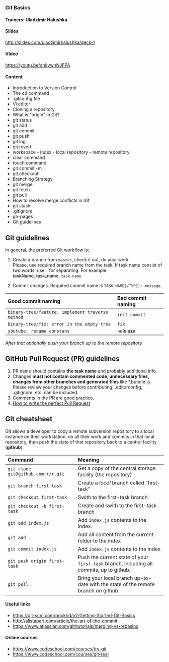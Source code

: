 ### Git Basics

#### Trainers: Uladzimir Halushka

#### Slides 

http://slides.com/uladzimirhalushka/deck-1

#### Video

https://youtu.be/ankvwnNJFPA

#### Content
- Introduction to Version Control
- The cd command
- .gitconfig file
- Vi editor
- Cloning a repository
- What is "origin" in Git?
- git status
- git add
- git commit
- git push
- git log
- git revert
- workspace - index - local repository - remote repository
- clear command 
- touch command
- git commit -m
- git checkout 
- Branching Strategy
- git merge 
- git fetch
- git pull
- How to resolve merge conflicts in Git
- git stash
- .gitignore
- gh-pages
- Git guidelines

## Git guidelines
In general, the preferred Git workflow is:

1. Create a branch from `master`, check it out, do your work.  
Please, use required branch name from the task. If task name consist of two words, use `-` for separating. For example:  
~~taskName~~, ~~task_name~~, `task-name`

2. Commit changes. Required commit name is `TASK_NAME[/TYPE]: message`.  

| Good commit naming  |Bad commit naming|  
|:--------------------|:----------------|
|`binary-tree/feature: implement traverse method`|  `init commit`   |
|`binary-tree/fix: error in the empty tree`|`fix`|
|`youtube: rename constans`|`чейнджи`|

_After that optionally push your branch up to the remote repository_



## GitHub Pull Request (PR) guidelines

1. PR name should contains **the task name** and probably additional info.
2. Changes **must not contain commented code, unnecessary files, changes from other branches and generated files** like *.bundle.js. Please review your changes before contributing. .editorconfig, .gitignore, etc. can be included.
3. Comments in the PR are good practice.
4. [How to write the perfect Pull Request](https://github.com/blog/1943-how-to-write-the-perfect-pull-request)



## Git cheatsheet  
Git allows a developer to copy a remote subversion repository to a local instance on their workstation, do all their work and commits in that local repository, then push the state of that repository back to a central facility (**github**).  

| Command |Meaning|  
|:--------------------|:----------------|
|`git clone git@github.com:r/r.git`| Get a copy of the central storage facility (the repository)   |
|`git branch first-task`|Create a _local_ branch called "first-task" |
|`git checkout first-task`  |Swith to the first-task branch |
|`git checkout -b first-task`  |Create and swith to the first-task branch |
|`git add index.js`  |Add `index.js` contents to the index.|
|`git add .`  |Add all content from the current folder to the index|
|`git commit index.js`  |Add `index.js` contents to the index|
|`git push origin first-task`  |Push the current state of your `first-task` branch, including all commits, up to github.|
|`git pull`  |Bring your local branch up-to-date with the state of the remote branch on github.|


#### Useful links 
-  https://git-scm.com/book/id/v2/Getting-Started-Git-Basics
- http://alistapart.com/article/the-art-of-the-commit
- https://www.atlassian.com/git/tutorials/merging-vs-rebasing

#### Online courses
- https://www.codeschool.com/courses/try-git
- https://www.codeschool.com/courses/git-real
